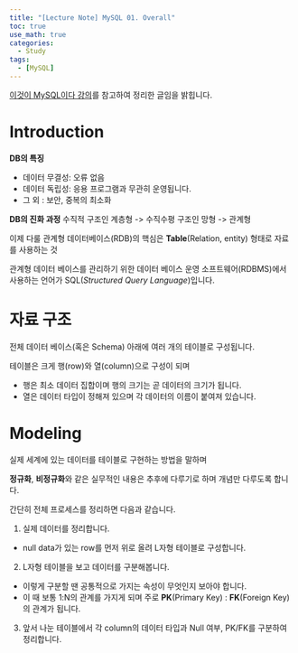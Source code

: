 ```yaml
---
title: "[Lecture Note] MySQL 01. Overall"
toc: true
use_math: true
categories:
  - Study
tags:
  - [MySQL]
---
```

[이것이 MySQL이다 강의](https://www.youtube.com/watch?v=xKYeJxBTt2E&list=PLVsNizTWUw7Hox7NMhenT-bulldCp9HP9)를 참고하여 정리한 글임을 밝힙니다.

# Introduction

**DB의 특징**

- 데이터 무결성: 오류 없음
- 데이터 독립성: 응용 프로그램과 무관히 운영됩니다.
- 그 외 : 보안, 중복의 최소화 

**DB의 진화 과정** 
수직적 구조인 계층형 -> 수직수평 구조인 망형 -> 관계형

이제 다룰 관계형 데이터베이스(RDB)의 핵심은 **Table**(Relation, entity) 형태로 자료를 사용하는 것

관계형 데이터 베이스를 관리하기 위한 데이터 베이스 운영 소프트웨어(RDBMS)에서 사용하는 언어가 SQL(*Structured Query Language*)입니다.


# 자료 구조

전체 데이터 베이스(혹은 Schema) 아래에 여러 개의 테이블로 구성됩니다.

테이블은 크게 행(row)와 열(column)으로 구성이 되며

- 행은 최소 데이터 집합이며 행의 크기는 곧 데이터의 크기가 됩니다.
- 열은 데이터 타입이 정해져 있으며 각 데이터의 이름이 붙여져 있습니다.

# Modeling

실제 세계에 있는 데이터를 테이블로 구현하는 방법을 말하며 

**정규화**, **비정규화**와 같은 실무적인 내용은 추후에 다루기로 하며 개념만 다루도록 합니다.

간단히 전체 프로세스를 정리하면 다음과 같습니다.

1.  실제 데이터를 정리합니다.
 - null data가 있는 row를 먼저 위로 올려 L자형 테이블로 구성합니다.
2. L자형 테이블을 보고 데이터를 구분해봅니다.
 - 이렇게 구분할 땐 공통적으로 가지는 속성이 무엇인지 보아야 합니다.
 - 이 때 보통 1:N의 관계를 가지게 되며 주로 **PK**(Primary Key) : **FK**(Foreign Key) 의 관계가 됩니다. 
3. 앞서 나눈 테이블에서 각 column의 데이터 타입과 Null 여부, PK/FK를 구분하여 정리합니다. 
